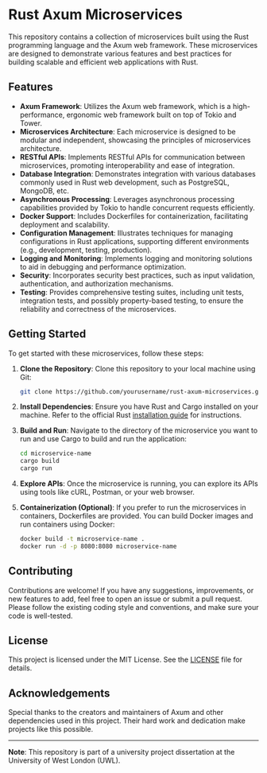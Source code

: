 # Rust Axum Microservices

This repository contains a collection of microservices built using the Rust programming language and the Axum web framework. These microservices are designed to demonstrate various features and best practices for building scalable and efficient web applications with Rust.

## Features

- **Axum Framework**: Utilizes the Axum web framework, which is a high-performance, ergonomic web framework built on top of Tokio and Tower.
- **Microservices Architecture**: Each microservice is designed to be modular and independent, showcasing the principles of microservices architecture.
- **RESTful APIs**: Implements RESTful APIs for communication between microservices, promoting interoperability and ease of integration.
- **Database Integration**: Demonstrates integration with various databases commonly used in Rust web development, such as PostgreSQL, MongoDB, etc.
- **Asynchronous Processing**: Leverages asynchronous processing capabilities provided by Tokio to handle concurrent requests efficiently.
- **Docker Support**: Includes Dockerfiles for containerization, facilitating deployment and scalability.
- **Configuration Management**: Illustrates techniques for managing configurations in Rust applications, supporting different environments (e.g., development, testing, production).
- **Logging and Monitoring**: Implements logging and monitoring solutions to aid in debugging and performance optimization.
- **Security**: Incorporates security best practices, such as input validation, authentication, and authorization mechanisms.
- **Testing**: Provides comprehensive testing suites, including unit tests, integration tests, and possibly property-based testing, to ensure the reliability and correctness of the microservices.

## Getting Started

To get started with these microservices, follow these steps:

1. **Clone the Repository**: Clone this repository to your local machine using Git:

    ```bash
    git clone https://github.com/yourusername/rust-axum-microservices.git
    ```

2. **Install Dependencies**: Ensure you have Rust and Cargo installed on your machine. Refer to the official Rust [installation guide](https://www.rust-lang.org/tools/install) for instructions.

3. **Build and Run**: Navigate to the directory of the microservice you want to run and use Cargo to build and run the application:

    ```bash
    cd microservice-name
    cargo build
    cargo run
    ```

4. **Explore APIs**: Once the microservice is running, you can explore its APIs using tools like cURL, Postman, or your web browser.

5. **Containerization (Optional)**: If you prefer to run the microservices in containers, Dockerfiles are provided. You can build Docker images and run containers using Docker:

    ```bash
    docker build -t microservice-name .
    docker run -d -p 8080:8080 microservice-name
    ```

## Contributing

Contributions are welcome! If you have any suggestions, improvements, or new features to add, feel free to open an issue or submit a pull request. Please follow the existing coding style and conventions, and make sure your code is well-tested.

## License

This project is licensed under the MIT License. See the [LICENSE](LICENSE) file for details.

## Acknowledgements

Special thanks to the creators and maintainers of Axum and other dependencies used in this project. Their hard work and dedication make projects like this possible.

---

**Note**: This repository is part of a university project dissertation at the University of West London (UWL).
